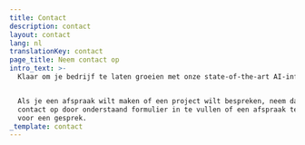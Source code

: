 ```yaml
---
title: Contact
description: contact
layout: contact
lang: nl
translationKey: contact
page_title: Neem contact op
intro_text: >-
  Klaar om je bedrijf te laten groeien met onze state-of-the-art AI-infusie? 


  Als je een afspraak wilt maken of een project wilt bespreken, neem dan gerust
  contact op door onderstaand formulier in te vullen of een afspraak te maken
  voor een gesprek.
_template: contact
---
```


